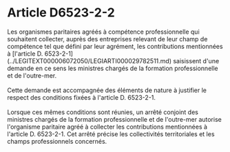 # Article D6523-2-2

 

<p align="left">
  Les organismes paritaires agréés à compétence professionnelle qui souhaitent collecter, auprès des entreprises relevant de leur champ de compétence tel que défini par leur agrément, les contributions mentionnées à [l'article D. 6523-2-1](../LEGITEXT000006072050/LEGIARTI000029782511.md) saisissent d'une demande en ce sens les ministres chargés de la formation professionnelle et de l'outre-mer. <br /> <br />Cette demande est accompagnée des éléments de nature à justifier le respect des conditions fixées à l'article D. 6523-2-1. <br /> <br />Lorsque ces mêmes conditions sont réunies, un arrêté conjoint des ministres chargés de la formation professionnelle et de l'outre-mer autorise l'organisme paritaire agréé à collecter les contributions mentionnées à l'article D. 6523-2-1. Cet arrêté précise les collectivités territoriales et les champs professionnels concernés.<br /> <br /> <br />
</p>
